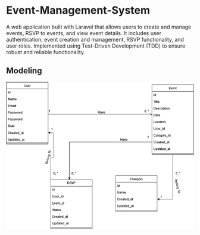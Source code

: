 # Event-Management-System

A web application built with Laravel that allows users to create and manage events, RSVP to events, and view event details. It includes user authentication, event creation and management, RSVP functionality, and user roles. Implemented using Test-Driven Development (TDD) to ensure robust and reliable functionality.

## Modeling

![Class Diagram](docs/EMS_DiagramClass.png)
